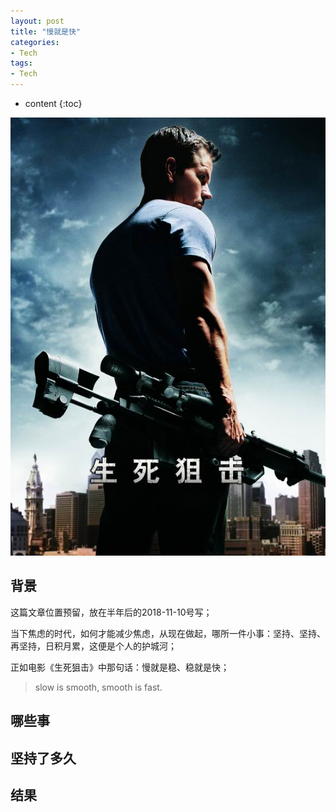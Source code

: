 ```yaml
---
layout: post
title: "慢就是快"
categories: 
- Tech
tags:
- Tech
---
```


* content
{:toc}

![生死狙击](/css/pics/2018-05-10-jjssx.jpg)

## 背景
这篇文章位置预留，放在半年后的2018-11-10号写；

当下焦虑的时代，如何才能减少焦虑，从现在做起，哪所一件小事：坚持、坚持、再坚持，日积月累，这便是个人的护城河；

正如电影《生死狙击》中那句话：慢就是稳、稳就是快；

> slow is smooth, smooth is fast.

## 哪些事

## 坚持了多久

## 结果

